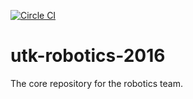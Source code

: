 [![Circle CI](https://circleci.com/gh/utk-robotics-2016/utk-robotics-2016.svg?style=svg)](https://circleci.com/gh/utk-robotics-2016/utk-robotics-2016)

# utk-robotics-2016
The core repository for the robotics team.
